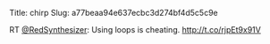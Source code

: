 Title: chirp
Slug: a77beaa94e637ecbc3d274bf4d5c5c9e

RT <a href="http://twitter.com/RedSynthesizer">@RedSynthesizer</a>: Using loops is cheating. <a href="http://t.co/rjpEt9x91V">http://t.co/rjpEt9x91V</a>
